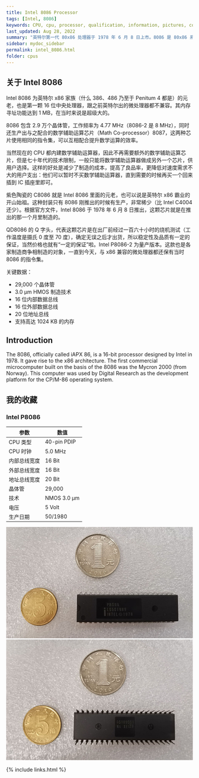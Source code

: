 ```yaml
---
title: Intel 8086 Processor
tags: [Intel, 8086]
keywords: CPU, cpu, processor, qualification, information, pictures, core, frequency, chip packaging, packaging, cpu info, x86, collection, amd, cyrix, harris, ibm, idt, iit, intel, motorola, nec, sgs, sgs-thomson, siemens, ST, signetics, mhs, ti, texas instruments, ulsi, umc, weitek, zilog, 808x, 8085, 8088, 8086, 80188, 80186, 80286, 286, 80386, 386, i386, Am386, 386sx, 386dx, 486, i486, 586, 486sx, 486dx, overdrive, 487, pentium, 586, 5x86, 386dlc, 386slc, 486dx2, mmx, ppro, pentium-pro, pro, athlon, duron, z80, dirk oppelt, dirk, oppelt, engineering, sample, samples
last_updated: Aug 28, 2022
summary: "英特尔第一代 80x86 处理器于 1978 年 6 月 8 日上市。8086 是 80x86 系列的始祖，其架构至今仍在无数代处理器中使用。8086 是一个完整的 16 位微处理器，因为内部和外部总线均为 16 位宽。"
sidebar: mydoc_sidebar
permalink: intel_8086.html
folder: cpus
---
```


## 关于 Intel 8086

 Intel 8086 为英特尔 x86 家族（什么 386、486 乃至于 Penitum 4 都是）的元老，也是第一颗 16 位中央处理器，跟之前英特尔出的微处理器都不兼容。其内存寻址功能达到 1 MB，在当时来说是超级大的。
 
 8086 包含 2.9 万个晶体管，工作频率为 4.77 MHz（8086-2 是 8 MHz），同时还生产出与之配合的数学辅助运算芯片（Math Co-processor）8087，这两种芯片使用相同的指令集，可以互相配合提升数学运算的效率。
 
 当然现在的 CPU 都内建数学辅助运算器，因此不再需要额外的数学辅助运算芯片，但是七十年代的技术限制，一般只能将数学辅助运算器做成另外一个芯片，供用户选择。这样的好处是减少了制造的成本，提高了良品率，更降低对速度需求不大的用户支出：他们可以暂时不买数学辅助运算器，直到需要的时候再买一个回来插到 IC 插座里即可。
 
 紫色陶瓷的 C8086 就是 Intel 8086 里面的元老，也可以说是英特尔 x86 霸业的开山始祖。这种封装只有 8086 刚推出的时候有生产，非常稀少（比 Intel C4004 还少）。根据官方文件，Intel 8086 于 1978 年 6 月 8 日推出，这颗芯片就是在推出的那一个月里制造的。
 
 QD8086 的 Q 字头，代表这颗芯片是在出厂前经过一百六十小时的烧机测试（工作温度是摄氏 0 度至 70 度），确定无误之后才出货，所以稳定性及品质有一定的保证，当然价格也就有“一定的保证”啦。Intel P8086-2 为量产版本。这款也是各家制造商争相制造的对象，一直到今天，与 x86 兼容的微处理器都还保有当时 8086 的指令集。

关键数据：
- 29,000 个晶体管
- 3.0 µm HMOS 制造技术
- 16 位内部数据总线
- 16 位外部数据总线
- 20 位地址总线
- 支持高达 1024 KB 的内存

## Introduction

The 8086, officially called iAPX 86, is a 16-bit processor designed by Intel in 1978. It gave rise to the x86 architecture. The first commercial microcomputer built on the basis of the 8086 was the Mycron 2000 (from Norway). This computer was used by Digital Research as the development platform for the CP/M-86 operating system.

## 我的收藏

### Intel P8086

| 参数 | 数值 |
| ------ | ------ |
| CPU 类型 | 40-pin PDIP |
| CPU 时钟 | 5.0 MHz |
| 内部总线宽度 | 16 Bit |
| 外部总线宽度 | 16 Bit |
| 地址总线宽度 | 20 Bit |
| 晶体管 | 29,000 |
| 技术 | NMOS 3.0 µm |
| 电压 | 5 Volt |
| 生产日期 | 50/1980 |

![Intel-P8086 正面](/images/cpus/Intel/Intel_P8086_1.jpg)
![Intel-P8086 反面](/images/cpus/Intel/Intel_P8086_2.jpg)

{% include links.html %}
